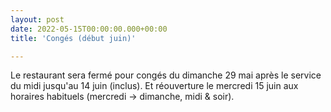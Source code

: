 ```yaml
---
layout: post
date: 2022-05-15T00:00:00.000+00:00
title: 'Congés (début juin)'

---
```

Le restaurant sera fermé pour congés du dimanche 29 mai après le service du midi jusqu'au 14 juin (inclus).
Et réouverture le mercredi 15 juin aux horaires habituels (mercredi -> dimanche, midi & soir).  
